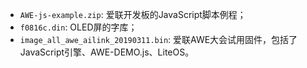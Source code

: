 - `AWE-js-example.zip`: 爱联开发板的JavaScript脚本例程；
- `f0816c.din`: OLED屏的字库；
- `image_all_awe_ailink_20190311.bin`: 爱联AWE大会试用固件，包括了JavaScript引擎、AWE-DEMO.js、LiteOS。

